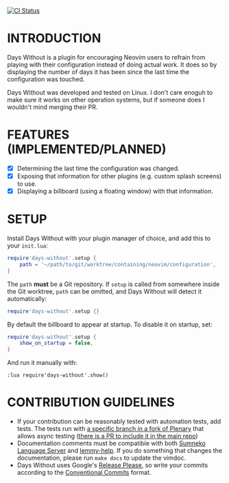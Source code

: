 [![CI Status](https://github.com/idanarye/nvim-days-without/workflows/CI/badge.svg)](https://github.com/idanarye/nvim-days-without/actions)

INTRODUCTION
============

Days Without is a plugin for encouraging Neovim users to refrain from playing with their configuration instead of doing actual work. It does so by displaying the number of days it has been since the last time the configuration was touched.

Days Without was developed and tested on Linux. I don't care enoguh to make sure it works on other operation systems, but if someone does I wouldn't mind merging their PR.

FEATURES (IMPLEMENTED/PLANNED)
==============================

* [x] Determining the last time the configuration was changed.
* [x] Exposing that information for other plugins (e.g. custom splash screens) to use.
* [x] Displaying a billboard (using a floating window) with that information.

SETUP
=====

Install Days Without with your plugin manager of choice, and add this to your `init.lua`:

```lua
require'days-without'.setup {
    path = '~/path/to/git/worktree/containing/neovim/configuration',
}
```

The `path` **must** be a Git repository. If `setup` is called from somewhere inside the Git worktree, `path` can be omitted, and Days Without will detect it automatically:

```lua
require'days-without'.setup {}
```

By default the billboard to appear at startup. To disable it on startup, set:

```lua
require'days-without'.setup {
    show_on_startup = false,
}
```

And run it manually with:

```vim
:lua require'days-without'.show()
```

CONTRIBUTION GUIDELINES
=======================

* If your contribution can be reasonably tested with automation tests, add tests. The tests run with [a specific branch in a fork of Plenary](https://github.com/idanarye/plenary.nvim/tree/async-testing) that allows async testing ([there is a PR to include it in the main repo](https://github.com/nvim-lua/plenary.nvim/pull/426))
* Documentation comments must be compatible with both [Sumneko Language Server](https://github.com/sumneko/lua-language-server/wiki/Annotations) and [lemmy-help](https://github.com/numToStr/lemmy-help/blob/master/emmylua.md). If you do something that changes the documentation, please run `make docs` to update the vimdoc.
* Days Without uses Google's [Release Please](https://github.com/googleapis/release-please), so write your commits according to the [Conventional Commits](https://www.conventionalcommits.org/en/v1.0.0/) format.

